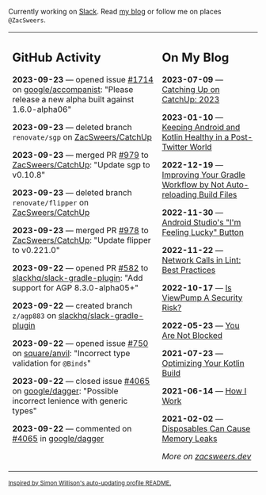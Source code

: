 Currently working on [Slack](https://slack.com/). Read [my blog](https://zacsweers.dev/) or follow me on places `@ZacSweers`.

<table><tr><td valign="top" width="60%">

## GitHub Activity
<!-- githubActivity starts -->
**2023-09-23** — opened issue [#1714](https://github.com/google/accompanist/issues/1714) on [google/accompanist](https://github.com/google/accompanist): "Please release a new alpha built against 1.6.0-alpha06"

**2023-09-23** — deleted branch `renovate/sgp` on [ZacSweers/CatchUp](https://github.com/ZacSweers/CatchUp)

**2023-09-23** — merged PR [#979](https://github.com/ZacSweers/CatchUp/pull/979) to [ZacSweers/CatchUp](https://github.com/ZacSweers/CatchUp): "Update sgp to v0.10.8"

**2023-09-23** — deleted branch `renovate/flipper` on [ZacSweers/CatchUp](https://github.com/ZacSweers/CatchUp)

**2023-09-23** — merged PR [#978](https://github.com/ZacSweers/CatchUp/pull/978) to [ZacSweers/CatchUp](https://github.com/ZacSweers/CatchUp): "Update flipper to v0.221.0"

**2023-09-22** — opened PR [#582](https://github.com/slackhq/slack-gradle-plugin/pull/582) to [slackhq/slack-gradle-plugin](https://github.com/slackhq/slack-gradle-plugin): "Add support for AGP 8.3.0-alpha05+"

**2023-09-22** — created branch `z/agp883` on [slackhq/slack-gradle-plugin](https://github.com/slackhq/slack-gradle-plugin)

**2023-09-22** — opened issue [#750](https://github.com/square/anvil/issues/750) on [square/anvil](https://github.com/square/anvil): "Incorrect type validation for `@Binds`"

**2023-09-22** — closed issue [#4065](https://github.com/google/dagger/issues/4065) on [google/dagger](https://github.com/google/dagger): "Possible incorrect lenience with generic types"

**2023-09-22** — commented on [#4065](https://github.com/google/dagger/issues/4065#issuecomment-1732085497) in [google/dagger](https://github.com/google/dagger)
<!-- githubActivity ends -->
</td><td valign="top" width="40%">

## On My Blog
<!-- blog starts -->
**2023-07-09** — [Catching Up on CatchUp: 2023](https://www.zacsweers.dev/catching-up-on-catchup-2023/)

**2023-01-10** — [Keeping Android and Kotlin Healthy in a Post-Twitter World](https://www.zacsweers.dev/keeping-android-healthy/)

**2022-12-19** — [Improving Your Gradle Workflow by Not Auto-reloading Build Files](https://www.zacsweers.dev/improving-your-workflow-by-not-auto-reloading-build-files/)

**2022-11-30** — [Android Studio's "I'm Feeling Lucky" Button](https://www.zacsweers.dev/android-studios-im-feeling-lucky-button/)

**2022-11-22** — [Network Calls in Lint: Best Practices](https://www.zacsweers.dev/network-calls-in-lint-best-practices/)

**2022-10-17** — [Is ViewPump A Security Risk?](https://www.zacsweers.dev/is-viewpump-a-security-risk/)

**2022-05-23** — [You Are Not Blocked](https://www.zacsweers.dev/you-are-not-blocked/)

**2021-07-23** — [Optimizing Your Kotlin Build](https://www.zacsweers.dev/optimizing-your-kotlin-build/)

**2021-06-14** — [How I Work](https://www.zacsweers.dev/how-i-work/)

**2021-02-02** — [Disposables Can Cause Memory Leaks](https://www.zacsweers.dev/disposables-can-cause-memory-leaks/)
<!-- blog ends -->
_More on [zacsweers.dev](https://zacsweers.dev/)_
</td></tr></table>

<sub><a href="https://simonwillison.net/2020/Jul/10/self-updating-profile-readme/">Inspired by Simon Willison's auto-updating profile README.</a></sub>